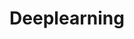---
title: 'Deeplearning'
description: 'Nulla non eu commodo id sint proident elit laborum quis enim pariatur sint. Ut ad laboris non commodo veniam sit ex veniam reprehenderit aliquip sint. Cupidatat magna aliqua reprehenderit velit ex ullamco officia consequat in.'
technologies: ['dolor', 'dolor', 'dolor']
design: 1
iconPath: './deeplearning.png'
---